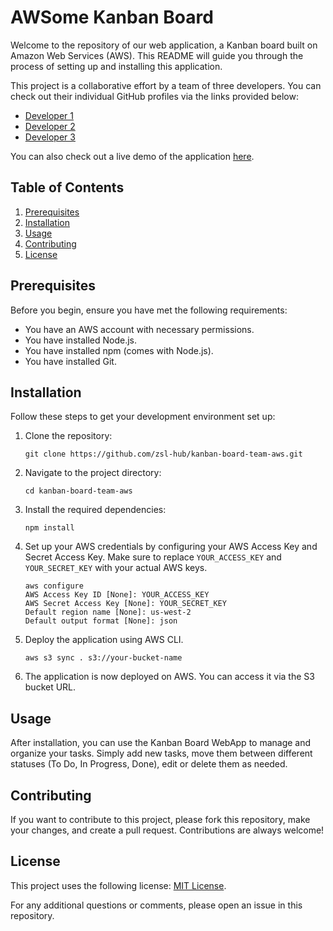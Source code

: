 # AWSome Kanban Board

Welcome to the repository of our web application, a Kanban board built on Amazon Web Services (AWS). This README will guide you through the process of setting up and installing this application.

This project is a collaborative effort by a team of three developers. You can check out their individual GitHub profiles via the links provided below:

- [Developer 1](https://github.com/developer1)
- [Developer 2](https://github.com/developer2)
- [Developer 3](https://github.com/developer3)

You can also check out a live demo of the application [here](https://awsomekanban.cognifidecloud.net/).

## Table of Contents
1. [Prerequisites](#prerequisites)
2. [Installation](#installation)
3. [Usage](#usage)
4. [Contributing](#contributing)
5. [License](#license)

## Prerequisites

Before you begin, ensure you have met the following requirements:

- You have an AWS account with necessary permissions.
- You have installed Node.js.
- You have installed npm (comes with Node.js).
- You have installed Git.

## Installation

Follow these steps to get your development environment set up:

1. Clone the repository:
    ```
    git clone https://github.com/zsl-hub/kanban-board-team-aws.git
    ```

2. Navigate to the project directory:
    ```
    cd kanban-board-team-aws
    ```

3. Install the required dependencies:
    ```
    npm install
    ```

4. Set up your AWS credentials by configuring your AWS Access Key and Secret Access Key. Make sure to replace `YOUR_ACCESS_KEY` and `YOUR_SECRET_KEY` with your actual AWS keys.
    ```
    aws configure
    AWS Access Key ID [None]: YOUR_ACCESS_KEY
    AWS Secret Access Key [None]: YOUR_SECRET_KEY
    Default region name [None]: us-west-2
    Default output format [None]: json
    ```

5. Deploy the application using AWS CLI.
    ```
    aws s3 sync . s3://your-bucket-name
    ```

6. The application is now deployed on AWS. You can access it via the S3 bucket URL.

## Usage

After installation, you can use the Kanban Board WebApp to manage and organize your tasks. Simply add new tasks, move them between different statuses (To Do, In Progress, Done), edit or delete them as needed.

## Contributing

If you want to contribute to this project, please fork this repository, make your changes, and create a pull request. Contributions are always welcome!

## License

This project uses the following license: [MIT License](https://opensource.org/licenses/MIT).

For any additional questions or comments, please open an issue in this repository.
